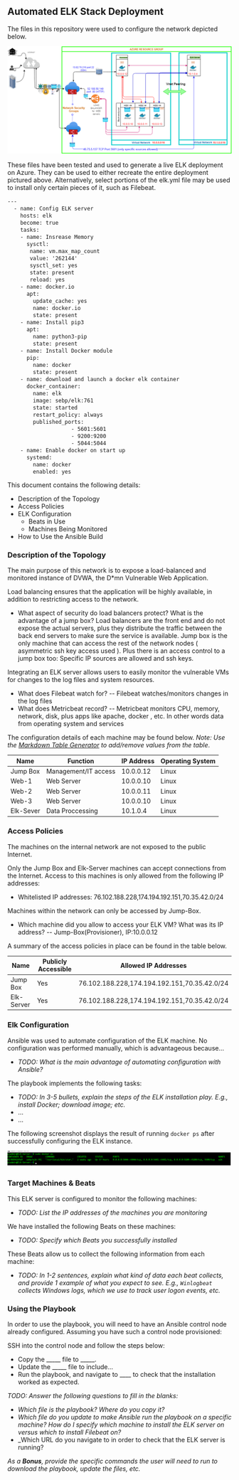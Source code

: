 ## Automated ELK Stack Deployment

The files in this repository were used to configure the network depicted below.

![TODO: Update the path with the name of your diagram](Images/Diagram2_final.png)

These files have been tested and used to generate a live ELK deployment on Azure. They can be used to either recreate the entire deployment pictured above. Alternatively, select portions of the elk.yml file may be used to install only certain pieces of it, such as Filebeat.

```
---
  - name: Config ELK server
    hosts: elk
    become: true
    tasks:
    - name: Insrease Memory
      sysctl:
       name: vm.max_map_count
       value: '262144'
       sysctl_set: yes
       state: present
       reload: yes
    - name: docker.io
      apt:
        update_cache: yes
        name: docker.io
        state: present
    - name: Install pip3
      apt:
        name: python3-pip
        state: present
    - name: Install Docker module
      pip:
        name: docker
        state: present
    - name: download and launch a docker elk container
      docker_container:
        name: elk
        image: sebp/elk:761
        state: started
        restart_policy: always
        published_ports:
                    - 5601:5601
                    - 9200:9200
                    - 5044:5044
    - name: Enable docker on start up
      systemd:
        name: docker
        enabled: yes

```
This document contains the following details:
- Description of the Topology
- Access Policies
- ELK Configuration
  - Beats in Use
  - Machines Being Monitored
- How to Use the Ansible Build


### Description of the Topology

The main purpose of this network is to expose a load-balanced and monitored instance of DVWA, the D*mn Vulnerable Web Application.

Load balancing ensures that the application will be highly available, in addition to restricting access to the network.
- What aspect of security do load balancers protect? What is the advantage of a jump box? 
Load balancers are the front end and do not expose the actual servers, plus they distribute the traffic between the back end servers to make sure the service is available.
Jump box is the only machine that can access the rest of the network nodes ( asymmetric ssh key access used ). Plus there is an access control to a jump box too: Specific IP sources are allowed and ssh keys.

Integrating an ELK server allows users to easily monitor the vulnerable VMs for changes to the log files and system resources.
- What does Filebeat watch for?
-- Filebeat watches/monitors changes in the log files
- What does Metricbeat record?
-- Metricbeat monitors CPU, memory, network, disk, plus apps like apache, docker , etc. In other words data from operating system and services

The configuration details of each machine may be found below.
_Note: Use the [Markdown Table Generator](http://www.tablesgenerator.com/markdown_tables) to add/remove values from the table_.

| Name     | Function | IP Address | Operating System |
|----------|----------|------------|------------------|
| Jump Box | Management/IT access  | 10.0.0.12  | Linux            |
| Web-1    | Web Server| 10.0.0.10 | Linux           |
| Web-2    | Web Server| 10.0.0.11 | Linux           |
| Web-3    | Web Server| 10.0.0.10 | Linux           |
| Elk-Sever| Data Proccessing| 10.1.0.4 | Linux        |

### Access Policies

The machines on the internal network are not exposed to the public Internet. 

Only the Jump Box and Elk-Server machines can accept connections from the Internet. Access to this machines is only allowed from the following IP addresses:
- Whitelisted IP addresses: 76.102.188.228,174.194.192.151,70.35.42.0/24

Machines within the network can only be accessed by Jump-Box.
- Which machine did you allow to access your ELK VM? What was its IP address? -- Jump-Box(Provisioner), IP:10.0.0.12

A summary of the access policies in place can be found in the table below.

| Name     | Publicly Accessible | Allowed IP Addresses |
|----------|---------------------|----------------------|
| Jump Box | Yes              | 76.102.188.228,174.194.192.151,70.35.42.0/24    |
| Elk-Server| Yes             | 76.102.188.228,174.194.192.151,70.35.42.0/24    |

 
### Elk Configuration

Ansible was used to automate configuration of the ELK machine. No configuration was performed manually, which is advantageous because...
- _TODO: What is the main advantage of automating configuration with Ansible?_

The playbook implements the following tasks:
- _TODO: In 3-5 bullets, explain the steps of the ELK installation play. E.g., install Docker; download image; etc._
- ...
- ...

The following screenshot displays the result of running `docker ps` after successfully configuring the ELK instance.

![TODO: Update the path with the name of your screenshot of docker ps output](Images/docker_ps_output.png)

### Target Machines & Beats
This ELK server is configured to monitor the following machines:
- _TODO: List the IP addresses of the machines you are monitoring_

We have installed the following Beats on these machines:
- _TODO: Specify which Beats you successfully installed_

These Beats allow us to collect the following information from each machine:
- _TODO: In 1-2 sentences, explain what kind of data each beat collects, and provide 1 example of what you expect to see. E.g., `Winlogbeat` collects Windows logs, which we use to track user logon events, etc._

### Using the Playbook
In order to use the playbook, you will need to have an Ansible control node already configured. Assuming you have such a control node provisioned: 

SSH into the control node and follow the steps below:
- Copy the _____ file to _____.
- Update the _____ file to include...
- Run the playbook, and navigate to ____ to check that the installation worked as expected.

_TODO: Answer the following questions to fill in the blanks:_
- _Which file is the playbook? Where do you copy it?_
- _Which file do you update to make Ansible run the playbook on a specific machine? How do I specify which machine to install the ELK server on versus which to install Filebeat on?_
- _Which URL do you navigate to in order to check that the ELK server is running?

_As a **Bonus**, provide the specific commands the user will need to run to download the playbook, update the files, etc._